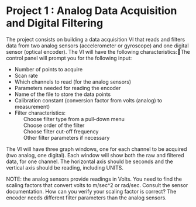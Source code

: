 Project 1 : Analog Data Acquisition and Digital Filtering
=========================================================


The project consists on building a data acquisition VI that reads and filters data from two analog sensors (accelerometer or gyroscope) and one digital sensor (optical encoder). The VI will have the following characteristics:The control panel will prompt you for the following input:

- Number of points to acquire
- Scan rate
- Which channels to read (for the analog sensors)
- Parameters needed for reading the encoder
- Name of the file to store the data points
- Calibration constant (conversion factor from volts (analog) to measurement)
- Filter characteristics:<br/> &nbsp; &nbsp; &nbsp; 
    Choose filter type from a pull-down menu<br/> &nbsp; &nbsp; &nbsp; 
    Choose order of the filter<br/> &nbsp; &nbsp; &nbsp; 
    Choose filter cut-off frequency<br/>  &nbsp; &nbsp; &nbsp; 
    Other filter parameters if necessary

The  VI  will  have  three  graph  windows,  one  for  each  channel  to  be  acquired  (two  analog,  one digital). Each window will show both the raw and filtered data, for one channel. The horizontal axis should be seconds and the vertical axis should be reading, including UNITS.

NOTE:  the  analog  sensors  provide  readings  in  Volts.  You  need  to  find  the  scaling  factors  that convert  volts  to  m/sec^2  or  rad/sec.  Consult  the  sensor  documentation.  How  can  you  verify your  scaling  factor  is  correct?    The  encoder  needs  different  filter  parameters  than  the  analog sensors.
